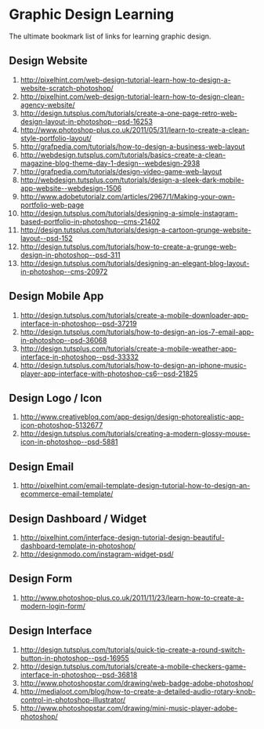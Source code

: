 Graphic Design Learning
===============
The ultimate bookmark list of links for learning graphic design. 

## Design Website
1. http://pixelhint.com/web-design-tutorial-learn-how-to-design-a-website-scratch-photoshop/
1. http://pixelhint.com/web-design-tutorial-learn-how-to-design-clean-agency-website/
1. http://design.tutsplus.com/tutorials/create-a-one-page-retro-web-design-layout-in-photoshop--psd-16253
1. http://www.photoshop-plus.co.uk/2011/05/31/learn-to-create-a-clean-style-portfolio-layout/
1. http://grafpedia.com/tutorials/how-to-design-a-business-web-layout
1. http://webdesign.tutsplus.com/tutorials/basics-create-a-clean-magazine-blog-theme-day-1-design--webdesign-2938
1. http://grafpedia.com/tutorials/design-video-game-web-layout
1. http://webdesign.tutsplus.com/tutorials/design-a-sleek-dark-mobile-app-website--webdesign-1506
1. http://www.adobetutorialz.com/articles/2967/1/Making-your-own-portfolio-web-page
1. http://design.tutsplus.com/tutorials/designing-a-simple-instagram-based-portfolio-in-photoshop--cms-21402
1. http://design.tutsplus.com/tutorials/design-a-cartoon-grunge-website-layout--psd-152
1. http://design.tutsplus.com/tutorials/how-to-create-a-grunge-web-design-in-photoshop--psd-311
1. http://design.tutsplus.com/tutorials/designing-an-elegant-blog-layout-in-photoshop--cms-20972

## Design Mobile App
1. http://design.tutsplus.com/tutorials/create-a-mobile-downloader-app-interface-in-photoshop--psd-37219
1. http://design.tutsplus.com/tutorials/how-to-design-an-ios-7-email-app-in-photoshop--psd-36068
1. http://design.tutsplus.com/tutorials/create-a-mobile-weather-app-interface-in-photoshop--psd-33332
1. http://design.tutsplus.com/tutorials/how-to-design-an-iphone-music-player-app-interface-with-photoshop-cs6--psd-21825

## Design Logo / Icon
1. http://www.creativebloq.com/app-design/design-photorealistic-app-icon-photoshop-5132677
1. http://design.tutsplus.com/tutorials/creating-a-modern-glossy-mouse-icon-in-photoshop--psd-5881

## Design Email
1. http://pixelhint.com/email-template-design-tutorial-how-to-design-an-ecommerce-email-template/

## Design Dashboard / Widget
1. http://pixelhint.com/interface-design-tutorial-design-beautiful-dashboard-template-in-photoshop/
1. http://designmodo.com/instagram-widget-psd/

## Design Form
1. http://www.photoshop-plus.co.uk/2011/11/23/learn-how-to-create-a-modern-login-form/

## Design Interface
1. http://design.tutsplus.com/tutorials/quick-tip-create-a-round-switch-button-in-photoshop--psd-16955
1. http://design.tutsplus.com/tutorials/create-a-mobile-checkers-game-interface-in-photoshop--psd-36818
1. http://www.photoshopstar.com/drawing/web-badge-adobe-photoshop/
1. http://medialoot.com/blog/how-to-create-a-detailed-audio-rotary-knob-control-in-photoshop-illustrator/
1. http://www.photoshopstar.com/drawing/mini-music-player-adobe-photoshop/

